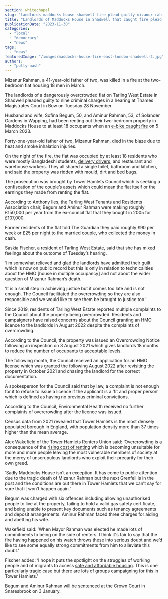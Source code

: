 ```yaml
---
section: whitechapel
slug: "landlords-maddocks-house-shadwell-fire-plead-guilty-mizanur-rahman"
title: "Landlords of Maddocks House in Shadwell that caught fire plead guilty to criminal charges"
publicationDate: "2023-11-30"
categories: 
  - "local"
  - "democracy"
  - "news"
tags: 
  - "news"
featuredImage: "/images/maddocks-house-fire-east-london-shadwell-2.jpg"
authors: 
  - "polly-nash"
---
```


Mizanur Rahman, a 41-year-old father of two, was killed in a fire at the two-bedroom flat housing 18 men in March.

The landlords of a dangerously overcrowded flat on Tarling West Estate in Shadwell pleaded guilty to nine criminal charges in a hearing at Thames Magistrates Court in Bow on Tuesday 28 November.

Husband and wife, Sofina Begum, 50, and Aminur Rahman, 53, of Solander Gardens in Wapping, had been renting out their two-bedroom property in Maddocks House to at least 18 occupants when an [e-bike caught fire](https://whitechapellondon.co.uk/man-dies-fire-shadwell-east-london-mizanur-rahman/) on 5 March 2023. 

Forty-one-year-old father of two, Mizanur Rahman, died in the blaze due to heat and smoke inhalation injuries. 

On the night of the fire, the flat was occupied by at least 18 residents who were mostly Bangladeshi students, [delivery drivers](https://whitechapellondon.co.uk/cycle-couriers-straddling-cycling-class-divides/), and restaurant and warehouse workers. They all shared a single toilet, bathroom and kitchen, and said the property was ridden with mould, dirt and bed bugs.

The prosecution was brought by Tower Hamlets Council which is seeking a confiscation of the couple’s assets which could mean the flat itself or the earnings they made from renting the flat. 

According to Anthony Iles, the Tarling West Tenants and Residents Association chair, Begum and Aminur Rahman were making roughly £150,000 per year from the ex-council flat that they bought in 2005 for £107,000.

Former residents of the flat told The Guardian they paid roughly £90 per week or £25 per night to the married couple, who collected the money in cash. 

Saskia Fischer, a resident of Tarling West Estate, said that she has mixed feelings about the outcome of Tuesday’s hearing.

‘I’m somewhat relieved and glad the landlords have admitted their guilt which is now on public record but this is only in relation to technicalities about the HMO \[house in multiple occupancy\] and not about the wider question of Mizanur Rahman’s death.

‘It is a small step in achieving justice but it comes too late and is not enough. The Council facilitated the overcrowding so they are also responsible and we would like to see them be brought to justice too.’ 

Since 2019, residents of Tarling West Estate reported multiple complaints to the Council about the property being overcrowded. Residents and campaigners have raised concerns about the Council granting an HMO licence to the landlords in August 2022 despite the complaints of overcrowding. 

According to the Council, the property was issued an Overcrowding Notice following an inspection on 3 August 2021 which gives landlords 18 months to reduce the number of occupants to acceptable levels. 

The following month, the Council received an application for an HMO license which was granted the following August 2022 after revisiting the property in October 2021 and chasing the landlord for the correct documentation. 

A spokesperson for the Council said that by law, a complaint is not enough for it to refuse to issue a licence if the applicant is a ‘fit and proper person’ which is defined as having no previous criminal convictions. 

According to the Council, Environmental Health received no further complaints of overcrowding after the licence was issued. 

Census data from 2021 revealed that Tower Hamlets is the most densely populated borough in England, with population density more than 37 times higher than the mean average.  

Alex Wakefield of the Tower Hamlets Renters Union said: ‘Overcrowding is a consequence of the [rising cost of renting](https://romanroadlondon.com/rent-deposits-unaffordable-tower-hamlets/) which is becoming unsuitable for more and more people leaving the most vulnerable members of society at the mercy of unscrupulous landlords who exploit their precarity for their own greed. 

‘Sadly Maddocks House isn’t an exception. It has come to public attention due to the tragic death of Mizanur Rahman but the next Grenfell is in the post and the conditions are out there in Tower Hamlets that we can’t say for sure that it won’t happen again.’

Begum was charged with six offences including allowing unauthorised people to live at the property, failing to hold a valid gas safety certificate, and being unable to present key documents such as tenancy agreements and deposit arrangements. Aminur Rahman faced three charges for aiding and abetting his wife. 

Wakefield said: ‘When Mayor Rahman was elected he made lots of commitments to being on the side of renters. I think it's fair to say that the fire having happened on his watch throws these into serious doubt and we’d like to see some equally strong commitments from him to alleviate this doubt.’ 

Fischer added: ‘I hope it puts the spotlight on the struggles of working people and of migrants to access [safe and affordable housing](https://whitechapellondon.co.uk/shadwell-flat-fire-survivors-facing-homelessness/). This is one particularly tragic case but there are lots of groups campaigning for this in Tower Hamlets.’

Begum and Aminur Rahman will be sentenced at the Crown Court in Snaresbrook on 3 January.
